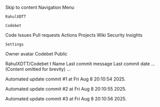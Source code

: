 Skip to content
Navigation Menu

    RahulXDTT

    Codebet

Code
Issues
Pull requests
Actions
Projects
Wiki
Security
Insights

    Settings

Owner avatar
Codebet
Public

RahulXDTT/Codebet
t
Name	Last commit message
	Last commit date
... (Content omitted for brevity) ...


Automated update commit #1 at Fri Aug  8 20:10:54 2025.

Automated update commit #2 at Fri Aug  8 20:10:55 2025.

Automated update commit #3 at Fri Aug  8 20:10:56 2025.